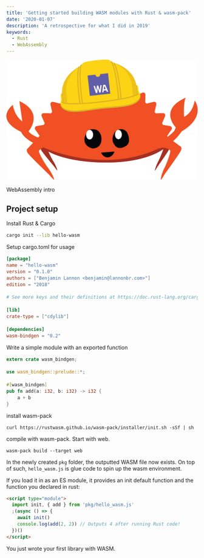 ```yaml
---
title: 'Getting started building WASM modules with Rust & wasm-pack'
date: '2020-01-07'
description: 'A retrospective for what I did in 2019'
keywords:
  - Rust
  - WebAssembly
---
```


![Rust/WASM crustacean logo](./wasm-ferris.png)

WebAssembly intro

## Project setup

Install Rust & Cargo

```sh
cargo init --lib hello-wasm
```

Setup cargo.toml for usage

```toml title=cargo.toml
[package]
name = "hello-wasm"
version = "0.1.0"
authors = ["Benjamin Lannon <benjamin@lannonbr.com>"]
edition = "2018"

# See more keys and their definitions at https://doc.rust-lang.org/cargo/reference/manifest.html

[lib]
crate-type = ["cdylib"]

[dependencies]
wasm-bindgen = "0.2"
```

Write a simple module with an exported function

```rust title=src/lib.rs
extern crate wasm_bindgen;

use wasm_bindgen::prelude::*;

#[wasm_bindgen]
pub fn add(a: i32, b: i32) -> i32 {
    a + b
}
```

install wasm-pack

```
curl https://rustwasm.github.io/wasm-pack/installer/init.sh -sSf | sh
```

compile with wasm-pack. Start with web.

```
wasm-pack build --target web
```

In the newly created `pkg` folder, the outputted WASM file now exists. On top of such, `hello_wasm.js` is glue code to spin up the wasm environment.

If you load it in as an ES module, it provides an init default function and the function you declared in rust:

```html
<script type="module">
  import init, { add } from 'pkg/hello_wasm.js'
  ;(async () => {
    await init()
    console.log(add(2, 2)) // Outputs 4 after running Rust code!
  })()
</script>
```

You just wrote your first library with WASM.
